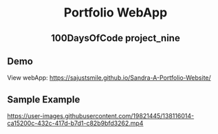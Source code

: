 <!-- PROJECT TITLE -->
  <h1 align="center">Portfolio WebApp</h1>
 <h2 2 align="center">
    100DaysOfCode project_nine
    <br />
    </h2>
    
   ## Demo
   View webApp: https://sajustsmile.github.io/Sandra-A-Portfolio-Website/
    
   ## Sample Example
   https://user-images.githubusercontent.com/19821445/138116014-ca15200c-432c-417d-b7d1-c82b9bfd3262.mp4

